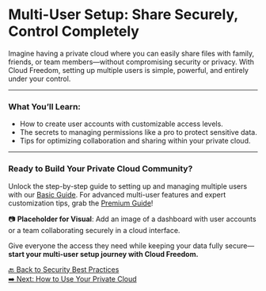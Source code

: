 # Multi-User Setup: Share Securely, Control Completely

Imagine having a private cloud where you can easily share files with family, friends, or team members—without compromising security or privacy. With Cloud Freedom, setting up multiple users is simple, powerful, and entirely under your control.

---

### What You’ll Learn:

- How to create user accounts with customizable access levels.  
- The secrets to managing permissions like a pro to protect sensitive data.  
- Tips for optimizing collaboration and sharing within your private cloud.

---

### Ready to Build Your Private Cloud Community?  
Unlock the step-by-step guide to setting up and managing multiple users with our [Basic Guide](#). For advanced multi-user features and expert customization tips, grab the [Premium Guide](#)!

📷 **Placeholder for Visual**: Add an image of a dashboard with user accounts or a team collaborating securely in a cloud interface.

Give everyone the access they need while keeping your data fully secure—**start your multi-user setup journey with Cloud Freedom.**

[🔙 Back to Security Best Practices](security-best-practices.md)  
[➡️ Next: How to Use Your Private Cloud](how-to-use.md)
